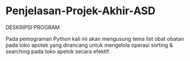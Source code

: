 # Penjelasan-Projek-Akhir-ASD


DESKRIPSI PROGRAM


Pada pemograman Python kali ini akan mengusung tema list obat obatan pada toko apotek yang dirancang untuk mengelola operasi sorting & searching pada toko apetok secara efektif.
